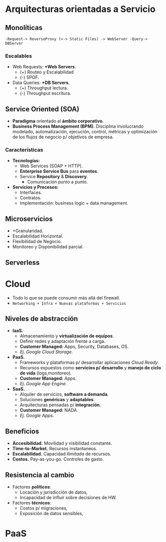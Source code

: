 # Arquitecturas orientadas a Servicio

## Monolíticas

`-Request-> ReverseProxy (<-> Static Files) -> WebServer -Query-> DBServer`

### Escalables

-   Web Requests: **+Web Servers**.
    -   (+) Routeo y Escalabilidad
    -   (-) SPOF.
-   Data Queries: **+DB Servers**.
    -   (+) Throughput lectura.
    -   (-) Throughput escritura.

## Service Oriented (SOA)

-   **Paradigma** orientado al **ámbito corporativo**.
-   **Business Process Management (BPM).** Disciplina involucrando modelado, automatización, ejecución, control, métricas y optimización de los flujos de negocio p/ objetivos de empresa.

### Características

-   **Tecnologías:**
    -   Web Services (SOAP + HTTP).
    -   **Enterprise Service Bus** para **eventos**.
    -   Service **Repository** & **Discovery**.
        -   Comunicación punto a punto.
-   **Servicios y Procesos:**
    -   Interfaces.
    -   Contratos.
    -   Implementación: business logic + data management.

## Microservicios

-   +Granularidad.
-   Escalabilidad Horizontal.
-   Flexibilidad de Negocio.
-   Monitoreo y Disponibilidad parcial.

## Serverless

# Cloud

-   Todo lo que se puede consumir más allá del firewall.
-   `Networking + Infra + Nuevas plataformas + Servicios`

## Niveles de abstracción

-   **IaaS.**
    -   Almacenamiento y **virtualización de equipos**.
    -   Definir redes y adaptación frente a carga.
    -   **Customer Managed:** Apps, Security, Databases, OS.
    -   _Ej. Google Cloud Storage._
-   **PaaS.**
    -   Frameworks y plataformas p/ desarrollar aplicaciones _Cloud Ready_.
    -   Recursos expuestos como **servicios p/ desarrollo** y **manejo de ciclo de vida** (logs,monitoreo).
    -   **Customer Managed:** Apps.
    -   _Ej. Google App Engine._
-   **SaaS.**
    -   Alquiler de servicios, **software a demanda**.
    -   Soluciones **genéricas** y **adaptables**.
    -   Arquitecturas pensadas p/ **integración**.
    -   **Customer Managed:** NADA.
    -   _Ej. Google Apps._

## Beneficios

-   **Accesibilidad.** Movilidad y visibilidad constante.
-   **Time-to-Market.** Recursos instantaneos.
-   **Escalabilidad.** Capacidad _ilimitada_ de recursos.
-   **Costos.** Pay-as-you-go. Controles de gasto.

## Resistencia al cambio

-   Factores **políticos**:
    -   Locación y jurisdicción de datos,
    -   Incapacidad de influir sobre decisiones de HW.
-   Factores **técnicos**:
    -   Costos p/ migraciones,
    -   Exposición de datos sensibles,

# PaaS
